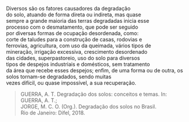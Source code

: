 Diversos são os fatores causadores da degradação\
do solo, atuando de forma direta ou indireta, mas quase\
sempre a grande maioria das terras degradadas inicia esse\
processo com o desmatamento, que pode ser seguido\
por diversas formas de ocupação desordenada, como:\
corte de taludes para a construção de casas, rodovias e\
ferrovias, agricultura, com uso da queimada, vários tipos de\
mineração, irrigação excessiva, crescimento desordenado\
das cidades, superpastoreio, uso do solo para diversos\
tipos de despejos industriais e domésticos, sem tratamento\
da área que recebe esses despejos; enfim, de uma forma ou de outra, os solos tornam-se degradados, sendo muitas\
vezes difícil, ou quase impossível, a sua recuperação.

> GUERRA, A. T. Degradação dos solos: conceitos e temas. In: GUERRA, A. T.;\
> JORGE, M. C. O. (Org.). Degradação dos solos no Brasil.\
> Rio de Janeiro: Difel, 2018.
